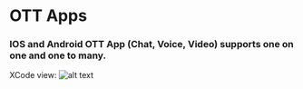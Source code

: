 # OTT Apps

### IOS and Android OTT App (Chat, Voice, Video) supports one on one and one to many.


XCode view: 
![alt text](https://user-images.githubusercontent.com/26701933/79405928-5c667400-7f9e-11ea-8a46-7ec0dbdb37bc.png "X Code Ciew")
